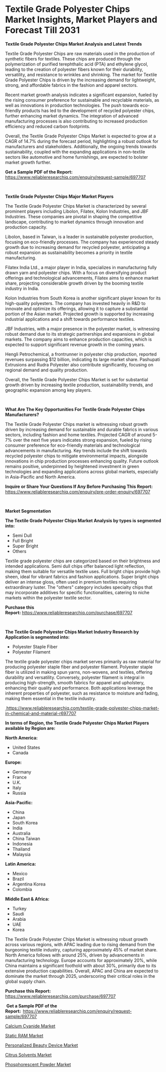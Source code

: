 <p><h1>Textile Grade Polyester Chips Market Insights, Market Players and Forecast Till 2031</h1></p><p><strong>Textile Grade Polyester Chips Market Analysis and Latest Trends</strong></p>
<p><p>Textile Grade Polyester Chips are raw materials used in the production of synthetic fibers for textiles. These chips are produced through the polymerization of purified terephthalic acid (PTA) and ethylene glycol, leading to the creation of polyester fibers known for their durability, versatility, and resistance to wrinkles and shrinking. The market for Textile Grade Polyester Chips is driven by the increasing demand for lightweight, strong, and affordable fabrics in the fashion and apparel sectors. </p><p>Recent market growth analysis indicates a significant expansion, fueled by the rising consumer preference for sustainable and recyclable materials, as well as innovations in production technologies. The push towards eco-friendly products has led to the development of recycled polyester chips, further enhancing market dynamics. The integration of advanced manufacturing processes is also contributing to increased production efficiency and reduced carbon footprints.</p><p>Overall, the Textile Grade Polyester Chips Market is expected to grow at a CAGR of 14.7% during the forecast period, highlighting a robust outlook for manufacturers and stakeholders. Additionally, the ongoing trends towards sustainability, coupled with the expanding applications in non-textile sectors like automotive and home furnishings, are expected to bolster market growth further.</p></p>
<p><strong>Get a Sample PDF of the Report:&nbsp;</strong> <a href="https://www.reliableresearchiq.com/enquiry/request-sample/697707?utm_campaign=1106&utm_medium=2&utm_source=Github&utm_content=ia&utm_term=29092024&utm_id=textile-grade-polyester-chips">https://www.reliableresearchiq.com/enquiry/request-sample/697707</a></p>
<p>&nbsp;</p>
<p><strong>Textile Grade Polyester Chips Major Market Players</strong></p>
<p><p>The Textile Grade Polyester Chips Market is characterized by several prominent players including Libolon, Filatex, Kolon Industries, and JBF Industries. These companies are pivotal in shaping the competitive landscape, contributing to market dynamics through innovation and production capacity.</p><p>Libolon, based in Taiwan, is a leader in sustainable polyester production, focusing on eco-friendly processes. The company has experienced steady growth due to increasing demand for recycled polyester, anticipating a robust expansion as sustainability becomes a priority in textile manufacturing.</p><p>Filatex India Ltd., a major player in India, specializes in manufacturing fully drawn yarn and polyester chips. With a focus on diversifying product offerings and technological advancements, Filatex aims to enhance market share, projecting considerable growth driven by the booming textile industry in India.</p><p>Kolon Industries from South Korea is another significant player known for its high-quality polyesters. The company has invested heavily in R&D to innovate and optimize its offerings, allowing it to capture a substantial portion of the Asian market. Projected growth is supported by increasing industrial applications and a shift towards performance textiles.</p><p>JBF Industries, with a major presence in the polyester market, is witnessing robust demand due to its strategic partnerships and expansions in global markets. The company aims to enhance production capacities, which is expected to support significant revenue growth in the coming years.</p><p>Hengli Petrochemical, a frontrunner in polyester chip production, reported revenues surpassing $12 billion, indicating its large market share. Pashupati Extrusions and Rudra Polyester also contribute significantly, focusing on regional demand and quality production.</p><p>Overall, the Textile Grade Polyester Chips Market is set for substantial growth driven by increasing textile production, sustainability trends, and geographic expansion among key players.</p></p>
<p>&nbsp;</p>
<p><strong>What Are The Key Opportunities For Textile Grade Polyester Chips Manufacturers?</strong></p>
<p><p>The Textile Grade Polyester Chips market is witnessing robust growth driven by increasing demand for sustainable and durable fabrics in various sectors, including fashion and home textiles. Projected CAGR of around 5-7% over the next five years indicates strong expansion, fueled by rising consumer preference for eco-friendly materials and technological advancements in manufacturing. Key trends include the shift towards recycled polyester chips to mitigate environmental impacts, alongside innovations in chip production processes enhancing quality. Future outlook remains positive, underpinned by heightened investment in green technologies and expanding applications across global markets, especially in Asia-Pacific and North America.</p></p>
<p><strong>Inquire or Share Your Questions If Any Before Purchasing This Report:</strong> <a href="https://www.reliableresearchiq.com/enquiry/pre-order-enquiry/697707?utm_campaign=1106&utm_medium=2&utm_source=Github&utm_content=ia&utm_term=29092024&utm_id=textile-grade-polyester-chips">https://www.reliableresearchiq.com/enquiry/pre-order-enquiry/697707</a></p>
<p>&nbsp;</p>
<p><strong>Market Segmentation</strong></p>
<p><strong>The Textile Grade Polyester Chips Market Analysis by types is segmented into:</strong></p>
<p><ul><li>Semi Dull</li><li>Full Bright</li><li>Super Bright</li><li>Others</li></ul></p>
<p><p>Textile grade polyester chips are categorized based on their brightness and intended applications. Semi dull chips offer balanced light reflection, making them suitable for versatile textile uses. Full bright chips provide high sheen, ideal for vibrant fabrics and fashion applications. Super bright chips deliver an intense gloss, often used in premium textiles requiring extraordinary luster. The "others" category includes specialty chips that may incorporate additives for specific functionalities, catering to niche markets within the polyester textile sector.</p></p>
<p><strong>Purchase this Report:&nbsp;</strong><a href="https://www.reliableresearchiq.com/purchase/697707?utm_campaign=1106&utm_medium=2&utm_source=Github&utm_content=ia&utm_term=29092024&utm_id=textile-grade-polyester-chips">https://www.reliableresearchiq.com/purchase/697707</a></p>
<p>&nbsp;</p>
<p><strong>The Textile Grade Polyester Chips Market Industry Research by Application is segmented into:</strong></p>
<p><ul><li>Polyester Staple Fiber</li><li>Polyester Filament</li></ul></p>
<p><p>The textile grade polyester chips market serves primarily as raw material for producing polyester staple fiber and polyester filament. Polyester staple fiber is utilized in making spun yarns, non-wovens, and textiles, offering durability and versatility. Conversely, polyester filament is integral in producing high-strength, smooth fabrics for apparel and upholstery, enhancing their quality and performance. Both applications leverage the inherent properties of polyester, such as resistance to moisture and fading, making them essential in the textile industry.</p></p>
<p><a href="https://www.reliableresearchiq.com/textile-grade-polyester-chips-market-in-chemical-and-material-r697707?utm_campaign=1106&utm_medium=2&utm_source=Github&utm_content=ia&utm_term=29092024&utm_id=textile-grade-polyester-chips">&nbsp;https://www.reliableresearchiq.com/textile-grade-polyester-chips-market-in-chemical-and-material-r697707</a></p>
<p><strong>In terms of Region, the Textile Grade Polyester Chips Market Players available by Region are:</strong></p>
<p>
    <p> <strong> North America: </strong>
        <ul>
            <li>United States</li>
            <li>Canada</li>
        </ul>
        </p> 
    <p> <strong> Europe: </strong>
        <ul>
            <li>Germany</li>
            <li>France</li>
            <li>U.K.</li>
            <li>Italy</li>
            <li>Russia</li>
        </ul>
        </p> 
    <p> <strong> Asia-Pacific: </strong>
        <ul>
            <li>China</li>
            <li>Japan</li>
            <li>South Korea</li>
            <li>India</li>
            <li>Australia</li>
            <li>China Taiwan</li>
            <li>Indonesia</li>
            <li>Thailand</li>
            <li>Malaysia</li>
        </ul>
        </p> 
    <p> <strong> Latin America: </strong>
        <ul>
            <li>Mexico</li>
            <li>Brazil</li>
            <li>Argentina Korea</li>
            <li>Colombia</li>
        </ul>
        </p> 
    <p> <strong> Middle East & Africa: </strong>
        <ul>
            <li>Turkey</li>
            <li>Saudi</li>
            <li>Arabia</li>
            <li>UAE</li>
            <li>Korea</li>
        </ul>
    </p>
    </p>
<p><p>The Textile Grade Polyester Chips Market is witnessing robust growth across various regions, with APAC leading due to rising demand from the burgeoning textile industry, capturing approximately 45% of market share. North America follows with around 25%, driven by advancements in manufacturing technology. Europe accounts for approximately 20%, while China maintains a significant foothold with about 30%, primarily due to its extensive production capabilities. Overall, APAC and China are expected to dominate the market through 2025, underscoring their critical roles in the global supply chain.</p></p>
<p><strong>Purchase this Report: </strong><a href="https://www.reliableresearchiq.com/purchase/697707?utm_campaign=1106&utm_medium=2&utm_source=Github&utm_content=ia&utm_term=29092024&utm_id=textile-grade-polyester-chips">https://www.reliableresearchiq.com/purchase/697707</a></p>
<p>&nbsp;<strong>Get a Sample PDF of the Report:&nbsp;&nbsp;</strong><a href="https://www.reliableresearchiq.com/enquiry/request-sample/697707?utm_campaign=1106&utm_medium=2&utm_source=Github&utm_content=ia&utm_term=29092024&utm_id=textile-grade-polyester-chips">https://www.reliableresearchiq.com/enquiry/request-sample/697707</a></p>
<p><strong></strong></p>
<p><p><a href="https://www.linkedin.com/pulse/calcium-cyanide-market-evolution-global-trends-regional-vaktc?utm_campaign=1106&utm_medium=2&utm_source=Github&utm_content=ia&utm_term=29092024&utm_id=textile-grade-polyester-chips">Calcium Cyanide Market</a></p><p><a href="https://issuu.com/reportprime-2/docs/static-ram-market-size-2030.pptx_e101dc9ac25b0c?utm_campaign=1106&utm_medium=2&utm_source=Github&utm_content=ia&utm_term=29092024&utm_id=textile-grade-polyester-chips">Static RAM Market</a></p><p><a href="https://github.com/bo24bogard/Market-Research-Report-List-1/blob/main/personalized-beauty-device-market.md?utm_campaign=1106&utm_medium=2&utm_source=Github&utm_content=ia&utm_term=29092024&utm_id=textile-grade-polyester-chips">Personalized Beauty Device Market</a></p><p><a href="https://github.com/AlbanaGurakuqi475/Market-Research-Report-List-1/blob/main/citrus-solvents-market.md?utm_campaign=1106&utm_medium=2&utm_source=Github&utm_content=ia&utm_term=29092024&utm_id=textile-grade-polyester-chips">Citrus Solvents Market</a></p><p><a href="https://www.linkedin.com/pulse/in-depth-analysis-global-phosphorescent-powder-market-ovdlc?utm_campaign=1106&utm_medium=2&utm_source=Github&utm_content=ia&utm_term=29092024&utm_id=textile-grade-polyester-chips">Phosphorescent Powder Market</a></p></p>